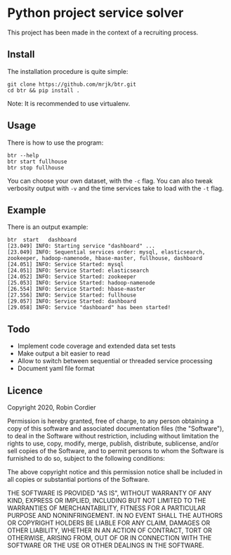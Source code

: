 
# Python project service solver

This project has been made in the context of a recruiting process.

## Install

The installation procedure is quite simple:
```
git clone https://github.com/mrjk/btr.git
cd btr && pip install .
```

Note: It is recommended to use virtualenv.

## Usage

There is how to use the program:
```
btr --help
btr start fullhouse
btr stop fullhouse
```

You can choose your own dataset, with the `-c` flag.
You can also tweak verbosity output with `-v` and the time services take to load with the `-t` flag.

## Example

There is an output example:
```
btr  start   dashboard
[23.049] INFO: Starting service "dashboard" ...
[23.049] INFO: Sequential services order: mysql, elasticsearch, zookeeper, hadoop-namenode, hbase-master, fullhouse, dashboard
[24.051] INFO: Service Started: mysql
[24.051] INFO: Service Started: elasticsearch
[24.052] INFO: Service Started: zookeeper
[25.053] INFO: Service Started: hadoop-namenode
[26.554] INFO: Service Started: hbase-master
[27.556] INFO: Service Started: fullhouse
[29.057] INFO: Service Started: dashboard
[29.058] INFO: Service "dashboard" has been started!
```

## Todo

* Implement code coverage and extended data set tests
* Make output a bit easier to read
* Allow to switch between sequential or threaded service processing
* Document yaml file format

## Licence

Copyright 2020, Robin Cordier

Permission is hereby granted, free of charge, to any person obtaining a copy of this software and associated documentation files (the "Software"), to deal in the Software without restriction, including without limitation the rights to use, copy, modify, merge, publish, distribute, sublicense, and/or sell copies of the Software, and to permit persons to whom the Software is furnished to do so, subject to the following conditions:

The above copyright notice and this permission notice shall be included in all copies or substantial portions of the Software.

THE SOFTWARE IS PROVIDED "AS IS", WITHOUT WARRANTY OF ANY KIND, EXPRESS OR IMPLIED, INCLUDING BUT NOT LIMITED TO THE WARRANTIES OF MERCHANTABILITY, FITNESS FOR A PARTICULAR PURPOSE AND NONINFRINGEMENT. IN NO EVENT SHALL THE AUTHORS OR COPYRIGHT HOLDERS BE LIABLE FOR ANY CLAIM, DAMAGES OR OTHER LIABILITY, WHETHER IN AN ACTION OF CONTRACT, TORT OR OTHERWISE, ARISING FROM, OUT OF OR IN CONNECTION WITH THE SOFTWARE OR THE USE OR OTHER DEALINGS IN THE SOFTWARE.
